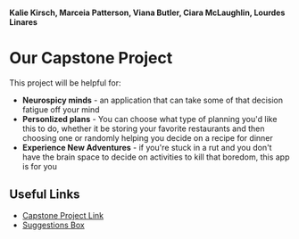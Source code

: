 #### Kalie Kirsch, Marceia Patterson, Viana Butler, Ciara McLaughlin, Lourdes Linares

# Our Capstone Project


This project will be helpful for:
<ul>
  
  <li><strong>Neurospicy minds</strong> - an application that can take some of that decision fatigue off your mind</li>

  <li><strong>Personlized plans</strong> - You can choose what type of planning you'd like this to do, whether it be storing your favorite restaurants and then choosing one or randomly helping you decide on a recipe for dinner</li>
  
  <li><strong>Experience New Adventures</strong> - if you're stuck in a rut and you don't have the brain space to decide on activities to kill that boredom, this app is for you</li>

</ul>

## Useful Links


- [Capstone Project Link](https://pages.github.com)
- [Suggestions Box](http://linaresl1836.pythonanywhere.com)
